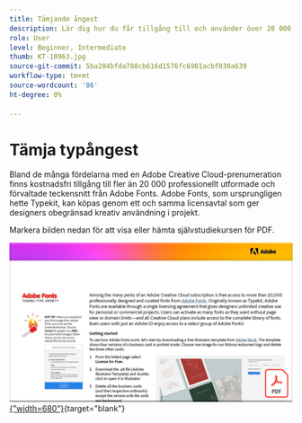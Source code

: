 ```yaml
---
title: Tämjande ångest
description: Lär dig hur du får tillgång till och använder över 20 000 professionellt utformade teckensnitt i Creative Cloud
role: User
level: Beginner, Intermediate
thumb: KT-10963.jpg
source-git-commit: 5ba204bfda788cb616d1576fc6901acbf030a639
workflow-type: tm+mt
source-wordcount: '86'
ht-degree: 0%

---
```


# Tämja typångest

Bland de många fördelarna med en Adobe Creative Cloud-prenumeration finns kostnadsfri tillgång till fler än 20 000 professionellt utformade och förvaltade teckensnitt från Adobe Fonts. Adobe Fonts, som ursprungligen hette Typekit, kan köpas genom ett och samma licensavtal som ger designers obegränsad kreativ användning i projekt.

Markera bilden nedan för att visa eller hämta självstudiekursen för PDF.

[![Bild på första sidan av självstudiekursen](assets/TamingTypeAnxiety.png){&quot;width=680&quot;}](assets/TamingTypeAnxiety.pdf){target=&quot;blank&quot;}